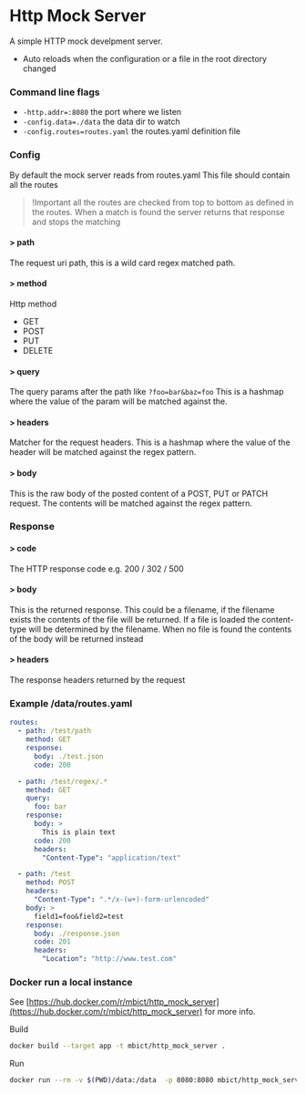 # Http Mock Server

A simple HTTP mock develpment server.

- Auto reloads when the configuration or a file in the root directory changed

### Command line flags
- `-http.addr=:8080` the port where we listen
- `-config.data=./data` the data dir to watch
- `-config.routes=routes.yaml` the routes.yaml definition file 

### Config
By default the mock server reads from routes.yaml
This file should contain all the routes

> !Important all the routes are checked from top to bottom as defined in the routes.
> When a match is found the server returns that response and stops the matching

#### > path 
The request uri path, this is a wild card regex matched path.

#### > method
Http method
- GET 
- POST 
- PUT 
- DELETE

#### > query
The query params after the path like `?foo=bar&baz=foo`
This is a hashmap where the value of the param will be matched against the.

#### > headers
Matcher for the request headers.
This is a hashmap where the value of the header will be matched against the regex pattern.

#### > body
This is the raw body of the posted content of a POST, PUT or PATCH request.
The contents will be matched against the regex pattern.

### Response

#### > code
The HTTP response code e.g. 200 / 302 / 500

#### > body
This is the returned response.
This could be a filename, if the filename exists the contents of the file will be returned.
If a file is loaded the content-type will be determined by the filename.
When no file is found the contents of the body will be returned instead

#### > headers
The response headers returned by the request

### Example /data/routes.yaml
```yaml
routes:
  - path: /test/path
    method: GET
    response:
      body: ./test.json
      code: 200

  - path: /test/regex/.*
    method: GET
    query:
      foo: bar
    response:
      body: >
        This is plain text
      code: 200
      headers:
        "Content-Type": "application/text"

  - path: /test
    method: POST
    headers:
      "Content-Type": ".*/x-(w+)-form-urlencoded"
    body: >
      field1=foo&field2=test
    response:
      body: ./response.json
      code: 201
      headers:
        "Location": "http://www.test.com"
``` 

### Docker run a local instance
See [https://hub.docker.com/r/mbict/http_mock_server](https://hub.docker.com/r/mbict/http_mock_server) for more info.

Build
```bash
docker build --target app -t mbict/http_mock_server .
```

Run
```bash
docker run --rm -v $(PWD)/data:/data  -p 8080:8080 mbict/http_mock_server 
```


